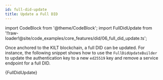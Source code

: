 ```yaml
---
id: full-did-update
title: Update a Full DID
---
```


import CodeBlock from '@theme/CodeBlock';
import FullDidUpdate from '!!raw-loader!@site/code_examples/core_features/did/06_full_did_update.ts';

Once anchored to the KILT blockchain, a full DID can be updated.
For instance, the following snippet shows how to use the `FullDidUpdateBuilder` to update the authentication key to a new `ed25519` key and remove a service endpoint for a full DID.

<CodeBlock className="language-js">
  {FullDidUpdate}
</CodeBlock>